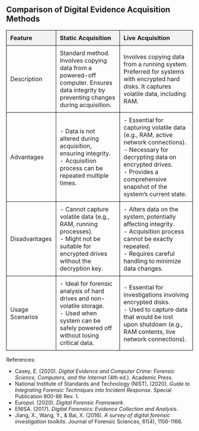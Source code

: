 <!DOCTYPE html>
<html lang="en">
<head>
    <meta charset="UTF-8">
    <meta name="viewport" content="width=device-width, initial-scale=1.0">
    <title>Comparison of Digital Evidence Acquisition Methods</title>
    <style>
        table {
            width: 100%;
            border-collapse: collapse;
        }
        th, td {
            border: 1px solid black;
            padding: 10px;
            text-align: left;
        }
        th {
            background-color: #f2f2f2;
        }
    </style>
</head>
<body>

<h2>Comparison of Digital Evidence Acquisition Methods</h2>

<table>
    <tr>
        <th>Feature</th>
        <th>Static Acquisition</th>
        <th>Live Acquisition</th>
    </tr>
    <tr>
        <td>Description</td>
        <td>
            Standard method. Involves copying data from a powered-off computer. 
            Ensures data integrity by preventing changes during acquisition.
        </td>
        <td>
            Involves copying data from a running system. 
            Preferred for systems with encrypted hard disks. 
            It captures volatile data, including RAM.
        </td>
    </tr>
    <tr>
        <td>Advantages</td>
        <td>
            - Data is not altered during acquisition, ensuring integrity.<br>
            - Acquisition process can be repeated multiple times.
        </td>
        <td>
            - Essential for capturing volatile data (e.g., RAM, active network connections).<br>
            - Necessary for decrypting data on encrypted drives.<br>
            - Provides a comprehensive snapshot of the system’s current state.
        </td>
    </tr>
    <tr>
        <td>Disadvantages</td>
        <td>
            - Cannot capture volatile data (e.g., RAM, running processes).<br>
            - Might not be suitable for encrypted drives without the decryption key.
        </td>
        <td>
            - Alters data on the system, potentially affecting integrity.<br>
            - Acquisition process cannot be exactly repeated.<br>
            - Requires careful handling to minimize data changes.
        </td>
    </tr>
    <tr>
        <td>Usage Scenarios</td>
        <td>
            - Ideal for forensic analysis of hard drives and non-volatile storage.<br>
            - Used when system can be safely powered off without losing critical data.
        </td>
        <td>
            - Essential for investigations involving encrypted disks.<br>
            - Used to capture data that would be lost upon shutdown (e.g., RAM contents, live network connections).
        </td>
    </tr>
</table>

<p>References:</p>
<ul>
    <li>Casey, E. (2020). <i>Digital Evidence and Computer Crime: Forensic Science, Computers, and the Internet</i> (4th ed.). Academic Press.</li>
    <li>National Institute of Standards and Technology (NIST). (2020). <i>Guide to Integrating Forensic Techniques into Incident Response</i>. Special Publication 800-86 Rev. 1.</li>
    <li>Europol. (2020). <i>Digital Forensic Framework</i>.</li>
    <li>ENISA. (2017). <i>Digital Forensics: Evidence Collection and Analysis</i>.</li>
    <li>Jiang, X., Wang, Y., & Bai, X. (2016). <i>A survey of digital forensic investigation toolkits</i>. Journal of Forensic Sciences, 61(4), 1156-1166.</li>
</ul>

</body>
</html>